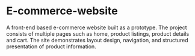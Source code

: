 # E-commerce-website
A front-end based e-commerce website built as a prototype. The project consists of multiple pages such as home, product listings, product details and cart. The site demonstrates layout design, navigation, and structured presentation of product information.  
